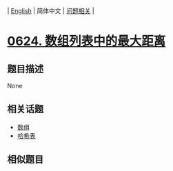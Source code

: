 
| [English](README_EN.md) | 简体中文 | [问题相关](QUESTION.md) |
# [0624. 数组列表中的最大距离](https://leetcode-cn.com/problems/maximum-distance-in-arrays/)
## 题目描述
None
## 相关话题
- [数组](https://leetcode-cn.com/tag/array)
- [哈希表](https://leetcode-cn.com/tag/hash-table)
## 相似题目

